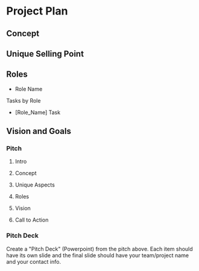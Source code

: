# Project Plan

## Concept

## Unique Selling Point

## Roles

- Role Name

Tasks by Role

- [Role_Name] Task

## **Vision and Goals**

### Pitch

1. Intro

1. Concept

1. Unique Aspects

1. Roles

1. Vision

1. Call to Action

### Pitch Deck

Create a "Pitch Deck" (Powerpoint) from the pitch above. Each item should have its own slide and the final slide should have your team/project name and your contact info.
